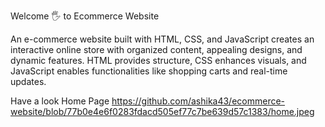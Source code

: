 Welcome 🖐 to Ecommerce Website

An e-commerce website built with HTML, CSS, and JavaScript creates an interactive online store with organized content, appealing designs, and dynamic features. HTML provides structure, CSS enhances visuals, and JavaScript enables functionalities like shopping carts and real-time updates.

Have a look
Home Page
https://github.com/ashika43/ecommerce-website/blob/77b0e4e6f0283fdacd505ef77c7be639d57c1383/home.jpeg
